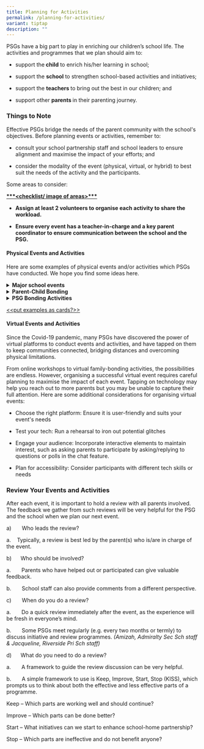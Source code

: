 ```yaml
---
title: Planning for Activities
permalink: /planning-for-activities/
variant: tiptap
description: ""
---
```

<p>PSGs have a big part to play in enriching our children’s school life.
The activities and programmes that we plan should aim to:</p>
<ul data-tight="true" class="tight">
<li>
<p>support the<strong> child</strong> to enrich his/her learning in school;</p>
</li>
<li>
<p>support the <strong>school</strong> to strengthen school-based activities
and initiatives;</p>
</li>
<li>
<p>support the <strong>teachers </strong>to bring out the best in our children;
and</p>
</li>
<li>
<p>support other <strong>parents </strong>in their parenting journey.</p>
</li>
</ul>
<p></p>
<h3><strong>Things to Note</strong></h3>
<p>Effective PSGs bridge the needs of the parent community with the school's
objectives. Before planning events or activities, remember to:</p>
<ul data-tight="true" class="tight">
<li>
<p>consult your school partnership staff and school leaders to ensure alignment
and maximise the impact of your efforts; and</p>
</li>
<li>
<p>consider the modality of the event (physical, virtual, or hybrid) to best
suit the needs of the activity and the participants.</p>
</li>
</ul>
<p></p>
<p>Some areas to consider:</p>
<p><strong><u>***&lt;checklist/ image of areas&gt;***</u></strong>
</p>
<p></p>
<ul data-tight="true" class="tight">
<li>
<p><strong>Assign at least 2 volunteers to organise each activity to share the workload.</strong>
</p>
</li>
<li>
<p><strong>Ensure every event has a teacher-in-charge and a key parent coordinator to ensure communication between the school and the PSG.</strong>
</p>
</li>
</ul>
<p></p>
<h4><strong>Physical Events and Activities</strong></h4>
<p></p>
<p>Here are some examples of physical events and/or activities which PSGs
have conducted. We hope you find some ideas here.</p>
<div data-type="detailGroup" class="isomer-accordion isomer-accordion-white">
<details class="isomer-details">
<summary><strong>Major school events</strong>
</summary>
<div data-type="detailsContent" class="isomer-details-content">
<p></p>
</div>
</details>
<details class="isomer-details">
<summary><strong>Parent-Child Bonding</strong>
</summary>
<div data-type="detailsContent" class="isomer-details-content">
<p></p>
</div>
</details>
<details class="isomer-details">
<summary><strong>PSG Bonding Activities</strong>
</summary>
<div data-type="detailsContent" class="isomer-details-content">
<p></p>
</div>
</details>
</div>
<p><u>&lt;&lt;put examples as cards?&gt;&gt;</u>
</p>
<p></p>
<h4><strong>Virtual Events and Activities</strong></h4>
<p>Since the Covid-19 pandemic, many PSGs have discovered the power of virtual
platforms to conduct events and activities, and have tapped on them to
keep communities connected, bridging distances and overcoming physical
limitations.</p>
<p>From online workshops to virtual family-bonding activities, the possibilities
are endless. However, organising a successful virtual event requires careful
planning to maximise the impact of each event. Tapping on technology may
help you reach out to more parents but you may be unable to capture their
full attention. Here are some additional considerations for organising
virtual events:</p>
<ul data-tight="true" class="tight">
<li>
<p>Choose the right platform: Ensure it is user-friendly and suits your event's
needs</p>
</li>
<li>
<p>Test your tech: Run a rehearsal to iron out potential glitches</p>
</li>
<li>
<p>Engage your audience: Incorporate interactive elements to maintain interest,
such as asking parents to participate by asking/replying to questions or
polls in the chat feature.</p>
</li>
<li>
<p>Plan for accessibility: Consider participants with different tech skills
or needs</p>
</li>
</ul>
<p></p>
<h3><strong>Review Your Events and Activities</strong></h3>
<p>After each event, it is important to hold a review with all parents involved.
The feedback we gather from such reviews will be very helpful for the PSG
and the school when we plan our next event.</p>
<p>a)&nbsp;&nbsp;&nbsp;&nbsp;&nbsp;&nbsp; Who leads the review?</p>
<p>a.&nbsp;&nbsp;&nbsp;&nbsp;Typically, a review is best led by the parent(s)
who is/are in charge of the event.</p>
<p>b)&nbsp;&nbsp;&nbsp;&nbsp;&nbsp; Who should be involved?</p>
<p>a.&nbsp;&nbsp;&nbsp;&nbsp;&nbsp;&nbsp; Parents who have helped out or
participated can give valuable feedback.</p>
<p>b.&nbsp;&nbsp;&nbsp;&nbsp;&nbsp;&nbsp; School staff can also provide comments
from a different perspective.</p>
<p>c)&nbsp;&nbsp;&nbsp;&nbsp;&nbsp;&nbsp; When do you do a review?</p>
<p>a.&nbsp;&nbsp;&nbsp;&nbsp;&nbsp;&nbsp; Do a quick review immediately after
the event, as the experience will be fresh in everyone’s mind.</p>
<p>b.&nbsp;&nbsp;&nbsp;&nbsp;&nbsp;&nbsp; Some PSGs meet regularly (e.g.
every two months or termly) to discuss initiative and review programmes. <em>(Amizah, Admiralty Sec Sch staff &amp; Jacqueline, Riverside Pri Sch staff)</em>
</p>
<p>d)&nbsp;&nbsp;&nbsp;&nbsp;&nbsp; What do you need to do a review?</p>
<p>a.&nbsp;&nbsp;&nbsp;&nbsp;&nbsp;&nbsp; A framework to guide the review
discussion can be very helpful.</p>
<p>b.&nbsp;&nbsp;&nbsp;&nbsp;&nbsp;&nbsp; A simple framework to use is Keep,
Improve, Start, Stop (KISS), which prompts us to think about both the effective
and less effective parts of a programme.</p>
<p>Keep – Which parts are working well and should continue?</p>
<p>Improve – Which parts can be done better?</p>
<p>Start – What initiatives can we start to enhance school-home partnership?</p>
<p>Stop – Which parts are ineffective and do not benefit anyone?</p>